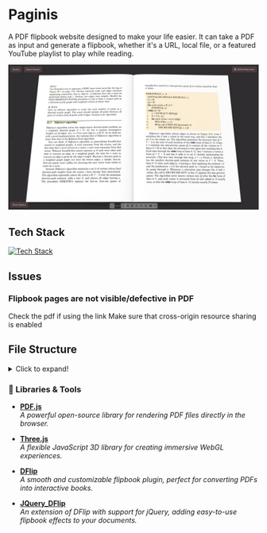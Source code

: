 # Paginis
A PDF flipbook website designed to make your life easier. It can take a PDF as input and generate a flipbook, whether it's a URL, local file, or a featured YouTube playlist to play while reading.

![Sample](/assets/caputred.png)

## Tech Stack
[![Tech Stack](https://skillicons.dev/icons?i=threejs,js,jquery,css,html,tailwindcss,svg)](https://skillicons.dev)


## Issues

### Flipbook pages are not visible/defective in PDF
Check the pdf if using the link Make sure that cross-origin resource sharing is enabled 

## File Structure
<details>
<summary>Click to expand!</summary>
This flipbook plugin is jQuery-based. Basically, you can copy the files in folder to your working directory. You don't need to include the lib folder..

```
└── 📁pdf-flipbook
    └── 📁assets
    └── 📁lib
        └── 📁css
            └── 📁page
                └── button.css
                └── input-panel-buttons.css
                └── layout.css
                └── panel.css
                └── quotes.css
            └── min.css
            └── style.css
            └── themify-icons.min.css
        └── 📁fonts

        └── 📁images
            └── 📁pdfjs
            └── 📁textures
                └── white.jpg
            └── loading.gif
        └── 📁js
            └── 📁libs
                └── compatibility.js
                └── jquery.min.js
                └── mockup.min.js
                └── pdf.min.js
                └── pdf.worker.min.js
                └── three.min.js
            └── 📁quotes
                └── db.js
                └── main.js
                └── ui.js
            └── dflip.min.js
            └── load.js
            └── media.js
            └── ui.js
        └── 📁sound
    └── .gitignore
    └── index.html
    └── LICENSE
    └── README.md
```

## File Template
And ensure the following files are included in the html.

CSS:
```css
<!-- Flipbook StyleSheet -->
<link href="http://www.yoursite.com/dflip/css/dflip.css" rel="stylesheet" type="text/css">

<!-- Icons Stylesheet -->
<link href="http://www.yoursite.com/dflip/css/themify-icons.css" rel="stylesheet" type="text/css">     
```
JavaScript:

Note: Include them just before </body> tag. Don't use them in head.

```javascript
<!-- jQuery 1.9.1 or above -->
<script src="http://www.yoursite.com/dflip/js/libs/jquery.min.js" type="text/javascript"></script>

<!-- Flipbook main Js file -->
<script src="http://www.yoursite.com/dflip/js/dflip.min.js" type="text/javascript"></script>     
```
Basic HTML Template
```html
    <html>
    <head>
    <meta charset="utf-8">
    <meta http-equiv="X-UA-Compatible" content="IE=edge">
    <title>Basic HTML Template</title>

    <!-- Flipbook StyleSheet -->
    <link href="http://www.yoursite.com/dflip/css/dflip.css" rel="stylesheet" type="text/css">

    <!-- Icons Stylesheet -->
    <link href="http://www.yoursite.com/dflip/css/themify-icons.css" rel="stylesheet" type="text/css">

    </head>
    <body>
    <div class="_df_thumb" id="df_manual_thumb" source="location of pdf.pdf" thumb="location of thumbnail.jpg"> PDF Example</div >
    <!-- Refer to other examples on how to create different types of flipbook -->

    <!-- jQuery 1.9.1 or above -->
    <script src="http://www.yoursite.com/dflip/js/libs/jquery.min.js" type="text/javascript"></script>

    <!-- Flipbook main Js file -->
    <script src="http://www.yoursite.com/dflip/js/dflip.min.js" type="text/javascript"></script>

    </body>
    </html>
```
Create Flipbook through Button lightbox.
```html
<div class="_df_button"
    source="http://www.yoursite.com/books/dflip manual.pdf"
    id="df_manual_button">
    Button
</div>
```
</details>

### 🔗 Libraries & Tools

- **[PDF.js](https://mozilla.github.io/pdf.js/)**  
  _A powerful open-source library for rendering PDF files directly in the browser._

- **[Three.js](https://threejs.org/)**  
  _A flexible JavaScript 3D library for creating immersive WebGL experiences._

- **[DFlip](https://github.com/dearhive/dearflip-js-flipbook)**  
  _A smooth and customizable flipbook plugin, perfect for converting PDFs into interactive books._

- **[JQuery_DFlip](https://www.icootoo.com/pdf/documentation.html)**  
  _An extension of DFlip with support for jQuery, adding easy-to-use flipbook effects to your documents._ 
